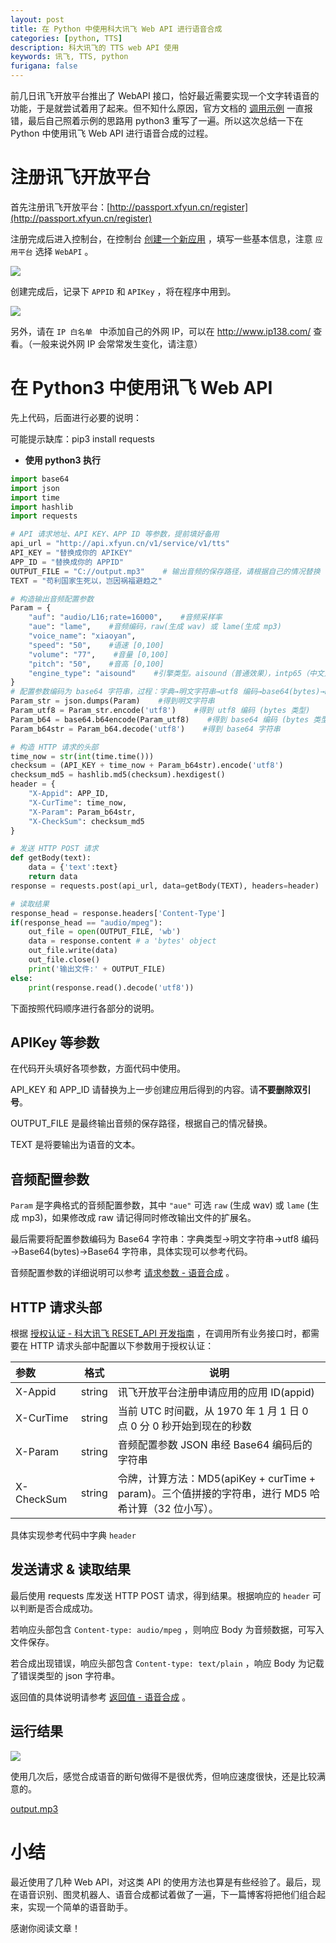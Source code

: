 ```yaml
---
layout: post
title: 在 Python 中使用科大讯飞 Web API 进行语音合成
categories: [python, TTS]
description: 科大讯飞的 TTS web API 使用
keywords: 讯飞, TTS, python
furigana: false
---
```

前几日讯飞开放平台推出了 WebAPI 接口，恰好最近需要实现一个文字转语音的功能，于是就尝试着用了起来。但不知什么原因，官方文档的 [调用示例](http://doc.xfyun.cn/rest_api/%E8%AF%AD%E9%9F%B3%E5%90%88%E6%88%90.html#%E8%B0%83%E7%94%A8%E7%A4%BA%E4%BE%8B) 一直报错，最后自己照着示例的思路用 python3 重写了一遍。所以这次总结一下在 Python 中使用讯飞 Web API 进行语音合成的过程。

# 注册讯飞开放平台

首先注册讯飞开放平台：[http://passport.xfyun.cn/register](http://passport.xfyun.cn/register)

注册完成后进入控制台，在控制台 [创建一个新应用](http://console.xfyun.cn/app/create?source=WebAPI) ，填写一些基本信息，注意 ` 应用平台 ` 选择 `WebAPI` 。

![](/assets/images/2020-07-06-19-47-08.png)

创建完成后，记录下 `APPID` 和 `APIKey` ，将在程序中用到。

![](/assets/images/2020-07-06-19-47-17.png)

另外，请在 `IP 白名单 ` 中添加自己的外网 IP，可以在 http://www.ip138.com/ 查看。（一般来说外网 IP 会常常发生变化，请注意）

# 在 Python3 中使用讯飞 Web API

先上代码，后面进行必要的说明：

可能提示缺库：pip3 install requests

* **使用 python3 执行**

``` python
import base64
import json
import time
import hashlib
import requests

# API 请求地址、API KEY、APP ID 等参数，提前填好备用
api_url = "http://api.xfyun.cn/v1/service/v1/tts"
API_KEY = "替换成你的 APIKEY"
APP_ID = "替换成你的 APPID"
OUTPUT_FILE = "C://output.mp3"    # 输出音频的保存路径，请根据自己的情况替换
TEXT = "苟利国家生死以，岂因祸福避趋之"

# 构造输出音频配置参数
Param = {
    "auf": "audio/L16;rate=16000",    #音频采样率
    "aue": "lame",    #音频编码，raw(生成 wav) 或 lame(生成 mp3)
    "voice_name": "xiaoyan",
    "speed": "50",    #语速 [0,100]
    "volume": "77",    #音量 [0,100]
    "pitch": "50",    #音高 [0,100]
    "engine_type": "aisound"    #引擎类型。aisound（普通效果），intp65（中文），intp65_en（英文）
}
# 配置参数编码为 base64 字符串，过程：字典→明文字符串→utf8 编码→base64(bytes)→base64 字符串
Param_str = json.dumps(Param)    #得到明文字符串
Param_utf8 = Param_str.encode('utf8')    #得到 utf8 编码 (bytes 类型)
Param_b64 = base64.b64encode(Param_utf8)    #得到 base64 编码 (bytes 类型)
Param_b64str = Param_b64.decode('utf8')    #得到 base64 字符串

# 构造 HTTP 请求的头部
time_now = str(int(time.time()))
checksum = (API_KEY + time_now + Param_b64str).encode('utf8')
checksum_md5 = hashlib.md5(checksum).hexdigest()
header = {
    "X-Appid": APP_ID,
    "X-CurTime": time_now,
    "X-Param": Param_b64str,
    "X-CheckSum": checksum_md5
}

# 发送 HTTP POST 请求
def getBody(text):
    data = {'text':text}
    return data
response = requests.post(api_url, data=getBody(TEXT), headers=header)

# 读取结果
response_head = response.headers['Content-Type']
if(response_head == "audio/mpeg"):
    out_file = open(OUTPUT_FILE, 'wb')
    data = response.content # a 'bytes' object
    out_file.write(data)
    out_file.close()
    print('输出文件:' + OUTPUT_FILE)
else:
    print(response.read().decode('utf8'))
```

下面按照代码顺序进行各部分的说明。

## APIKey 等参数

在代码开头填好各项参数，方面代码中使用。

API_KEY 和 APP_ID 请替换为上一步创建应用后得到的内容。请**不要删除双引号**。

OUTPUT_FILE 是最终输出音频的保存路径，根据自己的情况替换。

TEXT 是将要输出为语音的文本。

## 音频配置参数

`Param` 是字典格式的音频配置参数，其中 `"aue"` 可选 `raw` (生成 wav) 或 `lame` (生成 mp3)，如果修改成 raw 请记得同时修改输出文件的扩展名。

最后需要将配置参数编码为 Base64 字符串：字典类型→明文字符串→utf8 编码→Base64(bytes)→Base64 字符串，具体实现可以参考代码。

音频配置参数的详细说明可以参考 [请求参数 - 语音合成](http://doc.xfyun.cn/rest_api/%E8%AF%AD%E9%9F%B3%E5%90%88%E6%88%90.html#%E8%AF%B7%E6%B1%82%E5%8F%82%E6%95%B0) 。

## HTTP 请求头部

根据 [授权认证 - 科大讯飞 RESET_API 开发指南](http://doc.xfyun.cn/rest_api/%E6%8E%A5%E5%8F%A3%E6%A6%82%E8%BF%B0.html#%E6%8E%88%E6%9D%83%E8%AE%A4%E8%AF%81) ，在调用所有业务接口时，都需要在 HTTP 请求头部中配置以下参数用于授权认证：

| 参数       |  格式  | 说明                                                         |
| :--------- | :----: | ------------------------------------------------------------ |
| X-Appid    | string | 讯飞开放平台注册申请应用的应用 ID(appid)                      |
| X-CurTime  | string | 当前 UTC 时间戳，从 1970 年 1 月 1 日 0 点 0 分 0 秒开始到现在的秒数     |
| X-Param    | string | 音频配置参数 JSON 串经 Base64 编码后的字符串                     |
| X-CheckSum | string | 令牌，计算方法：MD5(apiKey + curTime + param)。三个值拼接的字符串，进行 MD5 哈希计算（32 位小写）。 |

具体实现参考代码中字典 `header`

## 发送请求 & 读取结果

最后使用 requests 库发送 HTTP POST 请求，得到结果。根据响应的 `header` 可以判断是否合成成功。

若响应头部包含 `Content-type: audio/mpeg` ，则响应 Body 为音频数据，可写入文件保存。

若合成出现错误，响应头部包含 `Content-type: text/plain` ，响应 Body 为记载了错误类型的 json 字符串。

返回值的具体说明请参考 [返回值 - 语音合成](http://doc.xfyun.cn/rest_api/%E8%AF%AD%E9%9F%B3%E5%90%88%E6%88%90.html#%E8%BF%94%E5%9B%9E%E5%80%BC) 。

## 运行结果

![](/assets/images/2020-07-06-19-47-27.png)

使用几次后，感觉合成语音的断句做得不是很优秀，但响应速度很快，还是比较满意的。

[output.mp3](https://share.weiyun.com/528R8xM)

# 小结

最近使用了几种 Web API，对这类 API 的使用方法也算是有些经验了。最后，现在语音识别、图灵机器人、语音合成都试着做了一遍，下一篇博客将把他们组合起来，实现一个简单的语音助手。

感谢你阅读文章！
